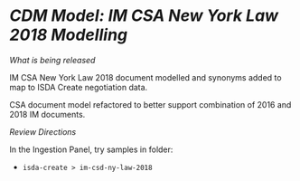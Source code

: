 # *CDM Model: IM CSA New York Law 2018 Modelling*

_What is being released_

IM CSA New York Law 2018 document modelled and synonyms added to map to ISDA Create negotiation data.

CSA document model refactored to better support combination of 2016 and 2018 IM documents.

_Review Directions_

In the Ingestion Panel, try samples in folder:

- `isda-create > im-csd-ny-law-2018`
